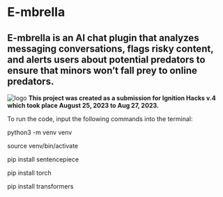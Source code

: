 # E-mbrella
## E-mbrella is an AI chat plugin that analyzes messaging conversations, flags risky content, and alerts users about potential predators to ensure that minors won’t fall prey to online predators.
![logo](https://github.com/Helenessli/OnlinePredatorDetector/blob/master/logo.png)
**This project was created as a submission for Ignition Hacks v.4 which took place August 25, 2023 to Aug 27, 2023.**

To run the code, input the following commands into the terminal:

python3 -m venv venv

source venv/bin/activate

pip install sentencepiece

pip install torch

pip install transformers
